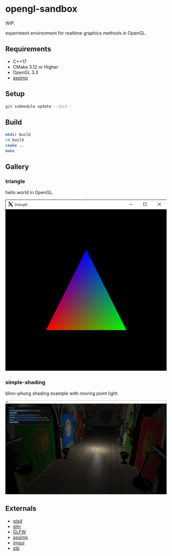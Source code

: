 # opengl-sandbox

WIP.

experiment environment for realtime graphics methods in OpenGL.

## Requirements

* C++17
* CMake 3.12 or Higher
* OpenGL 3.3
* [assimp](https://github.com/assimp/assimp)

## Setup

```bash
git submodule update --init
```

## Build

```bash
mkdir build
cd build
cmake ..
make
```

## Gallery

### triangle

hello world in OpenGL.

![](./img/triangle.jpg)

### simple-shading

blinn-phong shading example with moving point light.

![](./img/simple-shading.jpg)

## Externals

* [glad](https://github.com/Dav1dde/glad)
* [glm](https://github.com/g-truc/glm)
* [GLFW](https://github.com/glfw/glfw)
* [assimp](https://github.com/assimp/assimp)
* [imgui](https://github.com/ocornut/imgui)
* [stb](https://github.com/nothings/stb)